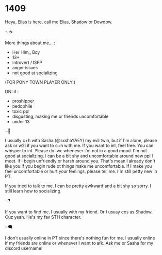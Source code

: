 # 1409

Heya, Elias is here.
call me Elias, Shadow or Dowdow.

¬ ☕


More things about me... :
- He/ Him,, Boy
- 13+
- Introvert / ISFP
- anger issues
- not good at socializing


(FOR PONY TOWN PLAYER ONLY.)


DNI if :
- proshipper
- pedophile
- toxic ppl
- disgusting, making me or friends uncomfortable
- under 13


¬🍒


I usually c+h with Sasha (@sxshaYAEY) my evil twin, but if I'm alone, please ask or w2i if you want to c+h with me. If you want to int, feel free. You can whisper to int. Please do iwc whenever I'm not in a good mood. I'm not good at socializing. I can be a bit shy and uncomfortable around new ppl I meet. If I begin unfriendly or harsh around you. That's mean I already don't like you if you begin rude ot things make me uncomfortable. If I make you feel uncomfortable or hurt your feelings, please tell me. I'm still petty new in PT.



If you tried to talk to me, I can be pretty awkward and a bit shy so sorry. I still learn how to socializing.



¬❓



If you want to find me, I usually with my friend. Or I usuay cos as Shadow. Cuz yeah. He's my fav STH character.


¬🗨️


I don't usually online in PT since there's nothing fun for me. I usually online if my friends are online or whenever I want to afk. Ask me or Sasha for my discord username!
